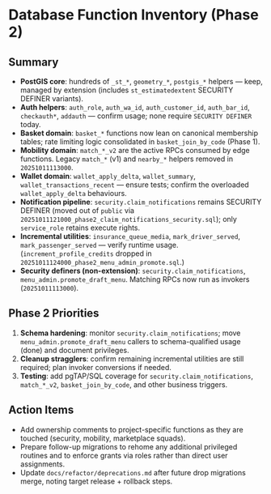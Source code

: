 # Database Function Inventory (Phase 2)

## Summary
- **PostGIS core**: hundreds of `_st_*`, `geometry_*`, `postgis_*` helpers — keep, managed by extension (includes `st_estimatedextent` SECURITY DEFINER variants).
- **Auth helpers**: `auth_role`, `auth_wa_id`, `auth_customer_id`, `auth_bar_id`, `checkauth*`, `addauth` — confirm usage; none require `SECURITY DEFINER` today.
- **Basket domain**: `basket_*` functions now lean on canonical membership tables; rate limiting logic consolidated in `basket_join_by_code` (Phase 1).
- **Mobility domain**: `match_*_v2` are the active RPCs consumed by edge functions. Legacy `match_*` (v1) and `nearby_*` helpers removed in `20251011113000`.
- **Wallet domain**: `wallet_apply_delta`, `wallet_summary`, `wallet_transactions_recent` — ensure tests; confirm the overloaded `wallet_apply_delta` behaviours.
- **Notification pipeline**: `security.claim_notifications` remains SECURITY DEFINER (moved out of `public` via `20251011121000_phase2_claim_notifications_security.sql`); only `service_role` retains execute rights.
- **Incremental utilities**: `insurance_queue_media`, `mark_driver_served`, `mark_passenger_served` — verify runtime usage. (`increment_profile_credits` dropped in `20251011124000_phase2_menu_admin_promote.sql`.)
- **Security definers (non-extension)**: `security.claim_notifications`, `menu_admin.promote_draft_menu`. Matching RPCs now run as invokers (`20251011113000`).

## Phase 2 Priorities
1. **Schema hardening**: monitor `security.claim_notifications`; move `menu_admin.promote_draft_menu` callers to schema-qualified usage (done) and document privileges.
2. **Cleanup stragglers**: confirm remaining incremental utilities are still required; plan invoker conversions if needed.
3. **Testing**: add pgTAP/SQL coverage for `security.claim_notifications`, `match_*_v2`, `basket_join_by_code`, and other business triggers.

## Action Items
- Add ownership comments to project-specific functions as they are touched (security, mobility, marketplace squads).
- Prepare follow-up migrations to rehome any additional privileged routines and to enforce grants via roles rather than direct user assignments.
- Update `docs/refactor/deprecations.md` after future drop migrations merge, noting target release + rollback steps.
